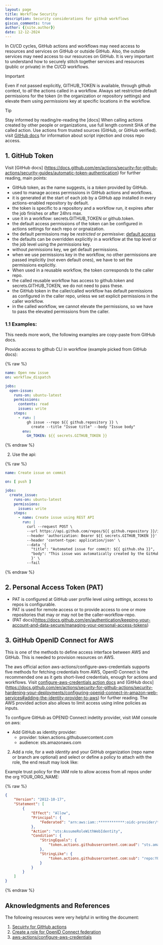 ```yaml
---
layout: page
title: Workflow Security
description: Security considerations for github workflows
giscus_comments: true
author: {{site.author}}
date: 12-12-2024
---
```


In CI/CD cycles, GitHub actions and workflows may need access to resources and services on GitHub or outside GitHub. Also, 
the outside services may need access to our resources on GitHub. It is very important to understand how to securely stitch 
together services and resources (public or private) in the CI/CD workflows. 

>[!IMPORTANT]
> Even if not passed explicitly, GITHUB_TOKEN is available, through github context, to *all* the actions called in a workflow. Always set restrictive default permissions for the token (in the organization or repository settings) and elevate them using *permissions* key at specific locations in the workflow.

> [!TIP]
> Stay informed by reading/re-reading the [docs]
> When calling actions created by other people or organizations, use full length commit SHA of the called action.
> Use actions from trusted sources (GitHub, or GitHub verified).
> visit [GitHub docs](https://docs.github.com/en/actions/security-for-github-actions/security-guides/security-hardening-for-github-actions) for information about script injection and cross repo access.

## 1. GitHub Token

Visit [GitHub docs] (https://docs.github.com/en/actions/security-for-github-actions/security-guides/automatic-token-authentication) 
for further reading, main points:

- GitHub token, as the name suggests, is a *token* provided by GitHub.
-  used to manage access permissions in GitHub actions and workflows.
- it is generated at the start of each job by a GitHub app installed in every actions-enabled repository by default.
- the token is specific to a repository and a workflow run, it expires after the job finishes or after 24hrs max.
- use it in a workflow: secrets.GITHUB_TOKEN or github.token.
- the default access permissions of the token can be configured in actions settings for each repo or orgnaization.
- the default permissions may be *restricted* or *permissive*: [default access](https://docs.github.com/en/actions/security-for-github-actions/security-guides/automatic-token-authentication#permissions-for-the-github_token)
- the defaults can be overridden explicitly in a workflow at the top level or the job level using the *permissions* key.
- without *permissions* key, we get default permissions.
- when we use permissions key in the workflow, no other permissions are passed implicitly (not even default ones), we have to set the permissions explicitly.
- When used in a reusable workflow, the token  corresponds to the caller repo.
- the called reusable workflow has access to github.token and secrets.GITHUB_TOKEN, we do not need to pass these.
- the GitHub token in the caller/called workflow has default permissions as configured in the caller repo, unless we set explicit permissions in the caller workflow.
- in the called workflow, we cannot elevate the permissions, so we have to pass the elevated permissions from the caller.

### 1.1 Examples:

This needs more work, the following examples are copy-paste from GitHub docs.

Provide access to github CLI in workflow (example picked from GitHub docs):

{% raw %} 
```yaml
name: Open new issue
on: workflow_dispatch

jobs:
  open-issue:
    runs-on: ubuntu-latest
    permissions:
      contents: read
      issues: write
    steps:
      - run: |
          gh issue --repo ${{ github.repository }} \
            create --title "Issue title" --body "Issue body"
        env:
          GH_TOKEN: ${{ secrets.GITHUB_TOKEN }}
```
{% endraw %}

2. Use the api:

{% raw %} 
```yaml
name: Create issue on commit

on: [ push ]

jobs:
  create_issue:
    runs-on: ubuntu-latest
    permissions:
      issues: write
    steps:
      - name: Create issue using REST API
        run: |
          curl --request POST \
          --url https://api.github.com/repos/${{ github.repository }}/issues \
          --header 'authorization: Bearer ${{ secrets.GITHUB_TOKEN }}' \
          --header 'content-type: application/json' \
          --data '{
            "title": "Automated issue for commit: ${{ github.sha }}",
            "body": "This issue was automatically created by the GitHub Action workflow **${{ github.workflow }}**. \n\n The commit hash was: _${{ github.sha }}_."
            }' \
          --fail
```
{% endraw %}

## 2. Personal Access Token (PAT)

- PAT is configured at GitHub user profile level using *settings*,  access to repos is configurable.
- PAT is used for remote access or to provide access to one or more repositories that may or may not be the caller-workflow-repo.
- (PAT docs](https://docs.github.com/en/authentication/keeping-your-account-and-data-secure/managing-your-personal-access-tokens)

## 3. GitHub OpenID Connect for AWS

This is one of the methods to define access interface between AWS and GitHub. This is needed to provision resources on AWS.

The aws official action aws-actions/configure-aws-credentials supports five methods for fetching credentials from AWS, 
OpenID Connect is the recommended one as it gets short-lived credentials, enough for actions and workflows. Visit [configure-aws-credentials action docs](https://github.com/aws-actions/configure-aws-credentials?tab=readme-ov-file#oidc)
and (GitHub docs](https://docs.github.com/en/actions/security-for-github-actions/security-hardening-your-deployments/configuring-openid-connect-in-amazon-web-services#adding-the-identity-provider-to-aws) 
for further reading. The AWS provided action also allows to limit access using inline policies as inputs.

To configure GitHub as OPENID Connect indetity provider, visit IAM console on aws:

- Add GitHub as identity provider:
  - provider: token.actions.githubusercontent.com
  - audience: sts.amazonaws.com
2.  Add a role, for a *web identity* and your GitHub organization (repo name or branch are optional) and
    select or define a policy to attach with the role, the end result may look like:

Example trust policy for the IAM role to allow access from all repos under the org YOUR_ORG_NAME:

{% raw %} 
```json
{
    "Version": "2012-10-17",
    "Statement": [
        {
            "Effect": "Allow",
            "Principal": {
                "Federated": "arn:aws:iam::************:oidc-provider/token.actions.githubusercontent.com"
            },
            "Action": "sts:AssumeRoleWithWebIdentity",
            "Condition": {
                "StringEquals": {
                    "token.actions.githubusercontent.com:aud": "sts.amazonaws.com"
                },
                "StringLike": {
                    "token.actions.githubusercontent.com:sub": "repo:YOUR_ORG_NAME/*"
                }
            }
        }
    ]
}
```
{% endraw %}


## Aknowledgments and References

The following resources were very helpful in writing the document:

1. [Secuirty for GitHub actions](https://docs.github.com/en/actions/security-for-github-actions)
2. [Create a role for OpenID Connect federation](https://docs.aws.amazon.com/IAM/latest/UserGuide/id_roles_create_for-idp_oidc.html#idp_oidc_Create_GitHub)
3. [aws-actions/configure-aws-credentials](https://github.com/aws-actions/configure-aws-credentials#configure-aws-credentials-for-github-actions)
